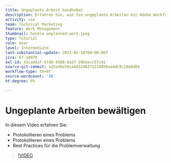 ```yaml
---
title: Ungeplante Arbeit handhaben
description: Erfahren Sie, wie Sie ungeplante Arbeiten mit Adobe Workfront handhaben.
activity: use
team: Technical Marketing
feature: Work Management
thumbnail: handle-unplanned-work.jpeg
type: Tutorial
role: User
level: Intermediate
last-substantial-update: 2023-05-18T00:00:00Z
jira: KT-10070
exl-id: 43caddaf-5fd8-4580-9a37-59b5ecc57c91
source-git-commit: a25a49e59ca483246271214886ea4dc9c10e8d66
workflow-type: tm+mt
source-wordcount: '36'
ht-degree: 0%

---
```


# Ungeplante Arbeiten bewältigen

In diesem Video erfahren Sie:

* Protokollieren eines Problems
* Protokollieren eines Problems
* Best Practices für die Problemverwaltung

>[!VIDEO](https://video.tv.adobe.com/v/3419488/?quality=12&learn=on)
